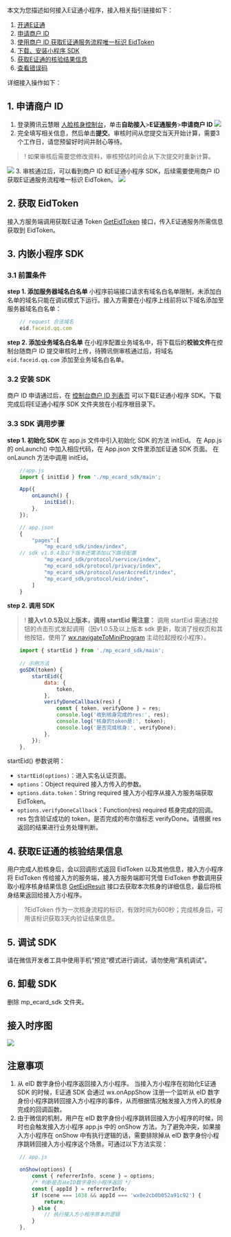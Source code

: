 本文为您描述如何接入E证通小程序，接入相关指引链接如下：
1. [开通E证通](https://cloud.tencent.com/document/product/1007/56642)
2. [申请商户 ID](#spang)
3. [使用商户 ID 获取E证通服务流程唯一标识 EidToken](#eidtoken)
4. [下载、安装小程序 SDK](#anzhuangsdk)
5. [获取E证通的核验结果信息](#jieguo)
6. [查看错误码](https://cloud.tencent.com/document/product/1007/47912)

详细接入操作如下：

[](id:spang)
## 1. 申请商户 ID
1. 登录腾讯云慧眼 [人脸核身控制台](https://console.cloud.tencent.com/faceid)，单击**自助接入**>**E证通服务**>**申请商户 ID**
![](https://main.qcloudimg.com/raw/ee9d314f001f83023b36145271fce756.png)
2. 完全填写相关信息，然后单击**提交**。审核时间从您提交当天开始计算，需要3个工作日，请您预留好时间并耐心等待。
>! 如果审核后需要您修改资料，审核预估时间会从下次提交时重新计算。
>
![](https://main.qcloudimg.com/raw/e12378efadb253dc7aff8f9072fa6974.png)
3. 审核通过后，可以看到商户 ID 和E证通小程序 SDK，后续需要使用商户 ID 获取E证通服务流程唯一标识 EidToken。 
![](https://main.qcloudimg.com/raw/211207ec826e16180ee9e77b602bca7e.png)

[](id:eidtoken)
## 2. 获取 EidToken
接入方服务端调用获取E证通 Token [GetEidToken](https://cloud.tencent.com/document/product/1007/54089) 接口，传入E证通服务所需信息获取到 EidToken。



## 3. 内嵌小程序 SDK
### 3.1 前置条件
**step 1. 添加服务器域名白名单**
小程序前端接口请求有域名白名单限制，未添加白名单的域名只能在调试模式下运行。接入方需要在小程序上线前将以下域名添加至服务器域名白名单：
```javascript
    // request 合法域名
    eid.faceid.qq.com
```
**step 2. 添加业务域名白名单**
在小程序配置业务域名中，将下载后的**校验文件**在控制台随商户 ID 提交审核时上传，待腾讯侧审核通过后，将域名 `eid.faceid.qq.com` 添加至业务域名白名单。

[](id:anzhuangsdk)
### 3.2 安装 SDK
商户 ID 申请通过后，在 [控制台商户 ID 列表页](https://console.cloud.tencent.com/faceid/access?tab=eid) 可以下载E证通小程序 SDK。下载完成后将E证通小程序 SDK 文件夹放在小程序根目录下。

### 3.3 SDK 调用步骤

**step 1. 初始化 SDK**
在 app.js 文件中引入初始化 SDK 的方法 initEid。
在 App.js 的 onLaunch() 中加入相应代码，在 App.json 文件里添加E证通 SDK 页面。 
在 onLaunch 方法中调用 initEid。
```javascript
    //app.js
    import { initEid } from './mp_ecard_sdk/main';

    App({
        onLaunch() {
            initEid();
        },
    });

    // app.json
    {
        "pages":[
            "mp_ecard_sdk/index/index",
	// sdk v1.0.4及以下版本还需添加以下路径配置
            "mp_ecard_sdk/protocol/service/index",
            "mp_ecard_sdk/protocol/privacy/index",
            "mp_ecard_sdk/protocol/userAccredit/index",
            "mp_ecard_sdk/protocol/eid/index",
        ]
    }
```

**step 2. 调用 SDK**
>! **接入v1.0.5及以上版本，调用 startEid 需注意：**
调用 startEid 需通过按钮的点击形式发起调用（因v1.0.5及以上版本 sdk 更新，取消了授权页和其他按钮，使用了 [wx.navigateToMiniProgram](https://developers.weixin.qq.com/miniprogram/dev/api/navigate/wx.navigateToMiniProgram.html) 主动拉起授权小程序）。

```javascript
    import { startEid } from './mp_ecard_sdk/main';
    
    // 示例方法
    goSDK(token) {
        startEid({
            data: {
                token,
            },
            verifyDoneCallback(res) {  
                const { token, verifyDone } = res;
                console.log('收到核身完成的res:', res);
                console.log('核身的token是:', token); 
                console.log('是否完成核身:', verifyDone);          
            },
        });
    },
```

startEid() 参数说明：
- `startEid(options)`：进入实名认证页面。
- `options`：Object required 接入方传入的参数。        
- `options.data.token`：String required 接入方小程序从接入方服务端获取 EidToken。
- `options.verifyDoneCallback`：Function(res) required 核身完成的回调。res 包含验证成功的 token，是否完成的布尔值标志 verifyDone。请根据 res 返回的结果进行业务处理判断。

[](id:jieguo)
## 4. 获取E证通的核验结果信息
用户完成人脸核身后，会以回调形式返回 EidToken 以及其他信息，接入方小程序将 EidToken 传给接入方的服务端，接入方服务端即可凭借 EidToken 参数调用获取小程序核身结果信息 [GetEidResult](https://cloud.tencent.com/document/product/1007/54090) 接口去获取本次核身的详细信息，最后将核身结果返回给接入方小程序。

> ?EidToken 作为一次核身流程的标识，有效时间为600秒；完成核身后，可用该标识获取3天内验证结果信息。

## 5. 调试 SDK

请在微信开发者工具中使用手机“预览”模式进行调试，请勿使用“真机调试”。

## 6. 卸载 SDK
删除 mp_ecard_sdk 文件夹。

## 接入时序图
![](https://main.qcloudimg.com/raw/fcbd379e372777fce6be99d651475898.png)


## 注意事项

1. 从 eID 数字身份小程序返回接入方小程序。
当接入方小程序在初始化E证通 SDK 的时候，E证通 SDK 会通过 wx.onAppShow 注册一个监听从 eID 数字身份小程序跳转回接入方小程序的事件，从而根据情况触发接入方传入的核身完成的回调函数。
2. 由于微信的机制，用户在 eID 数字身份小程序跳转回接入方小程序的时候，同时也会触发接入方小程序 app.js 中的 onShow 方法。为了避免冲突，如果接入方小程序在 onShow 中有执行逻辑的话，需要排除掉从 eID 数字身份小程序跳转回接入方小程序这个场景。可通过以下方法实现：
```javascript
    // app.js

    onShow(options) {
        const { referrerInfo, scene } = options;
        /* 判断是否从eID数字身份小程序返回 */
        const { appId } = referrerInfo;
        if (scene === 1038 && appId === 'wx0e2cb0b052a91c92') {
            return;
        } else {
            // 执行接入方小程序原本的逻辑
        }
    },

```
